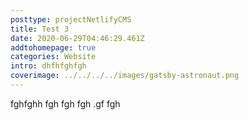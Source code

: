 ```yaml
---
posttype: projectNetlifyCMS
title: Test 3
date: 2020-06-29T04:46:29.461Z
addtohomepage: true
categories: Website
intro: dhfhfghfgh
coverimage: ../../../../images/gatsby-astronaut.png
---
```

fghfghh fgh fgh fgh .gf  fgh